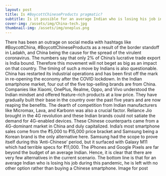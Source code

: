 ```yaml
---
layout: post
title: Is #BoycottChineseProducts pragmatic?
subtitle: Is it possible for an average Indian who is losing his job in this pandemic to buy an expensive non-Chinese phone?
cover-img: /assets/img/China-tech.jpg
thumbnail-img: /assets/img/oneplus.png
---
```


There has been an outrage on social media with hashtags like #BoycottChina, #BoycottChineseProducts as a result of the border standoff in Ladakh, and China being the cause for the spread of the virulent coronavirus. The numbers say that only 2% of China’s lucrative trade export is India bound. Therefore this movement will not beget as big as an impact on that country. The timing of such a move by Indians is also questionable. China has restarted its industrial operations and has been first off the mark in re-opening the economy after the COVID lockdown.
In the Indian smartphone market, four out of the five top-selling brands are from China. Companies like Xiaomi, OnePlus, Realme, Oppo, and Vivo understood the Indian mindset and offered feature-rich products at a low price. They have gradually built their base in the country over the past five years and are now reaping the benefits.
The dearth of competition from Indian manufacturers like Micromax, Lava, and Karbonn was also a crucial factor. Reliance Jio brought in the 4G revolution and these Indian brands could not satiate the demand for 4G-enabled devices. These Chinese counterparts came from a 4G-dominant market in China and duly capitalized.
India’s most smartphone sales come from the ₹5,000 to ₹15,000 price bracket and Samsung being a Korean brand is the only alternative here. Samsung had the scope to prove itself during this ‘Anti-Chinese’ period, but it surfaced with Galaxy M11 which had terrible specs for ₹11,000. The iPhones and Google Pixels are far beyond the budget of an average Indian. Hence, it is clear that there are very few alternatives in the current scenario.
The bottom line is that for an average Indian who is losing his job during this pandemic, he is left with no other option rather than buying a Chinese smartphone.
Image for post
